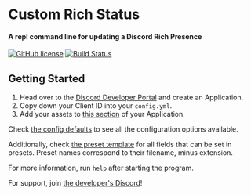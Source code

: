 # Custom Rich Status
#### A repl command line for updating a Discord Rich Presence
[![GitHub license](https://img.shields.io/github/license/khionu/CustomRichStatus.svg)](https://github.com/khionu/CustomRichStatus/blob/master/LICENCE)
[![Build Status](https://travis-ci.com/khionu/CustomRichStatus.svg?branch=master)](https://travis-ci.com/khionu/CustomRichStatus)

## Getting Started
1) Head over to the [Discord Developer Portal](https://discordapp.com/developers) and create an Application.
2) Copy down your Client ID into your `config.yml`.
3) Add your assets to [this section](https://i.imgur.com/nqoSRFK.png) of your Application.
  
Check [the config defaults](https://github.com/khionu/CustomRichStatus/blob/master/config.defaults.yml) to see all
the configuration options available.

Additionally, check [the preset template](https://github.com/khionu/CustomRichStatus/blob/master/presets/template.yml)
for all fields that can be set in presets. Preset names correspond to their filename, minus extension.

For more information, run `help` after starting the program.

For support, join [the developer's Discord](https://discord.gg/uKxXevY)!
